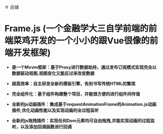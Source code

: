 ＃ 店铺
#     __Frame.js (一个金融学大三自学前端的前端菜鸡开发的一个小小的跟Vue很像的前端开发框架)__  
+ __是一个Mvvm框架：基于Proxy进行数据劫持，通过发布订阅模式实现完全以数据驱动视图,视图变化又能反过来改变数据__

+ __超高效率：自主研发全新的模板引擎，告别书写传统HTML的繁琐__

+ __完全组件化：基于组件构建整个项目，并能很方便的进行组件间传值__  
 
+ __全新的js动画插件：集成基于requestAnimationFrame的Animation.js动画插件,优化动画性能以及实现动画的全过程监听__  

+ __全新的js拖拽插件：实现任何Dom元素均可自由拖拽,并能实现动画的过程监听，以及添加回调函数进行回调__  


